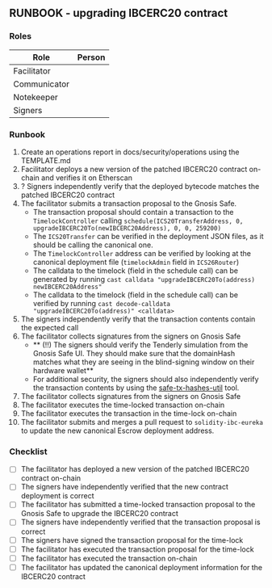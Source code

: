 ## RUNBOOK - upgrading IBCERC20 contract

### Roles

| Role         | Person |
|--------------|--------|
| Facilitator  |        |
| Communicator |        |
| Notekeeper   |        |
| Signers      |        |

### Runbook

1. Create an operations report in docs/security/operations using the TEMPLATE.md
2. Facilitator deploys a new version of the patched IBCERC20 contract on-chain and verifies it on Etherscan
3. ? Signers independently verify that the deployed bytecode matches the patched IBCERC20 contract
4. The facilitator submits a transaction proposal to the Gnosis Safe.
    - The transaction proposal should contain a transaction to the `TimelockController` calling `schedule(ICS20TransferAddress, 0, upgradeIBCERC20To(newIBCERC20Address), 0, 0, 259200)`
    - The `ICS20Transfer` can be verified in the deployment JSON files, as it should be calling the canonical one.
    - The `TimelockController` address can be verified by looking at the canonical deployment file (`timelockAdmin` field in `ICS26Router`)
    - The calldata to the timelock (field in the schedule call) can be generated by running `cast calldata "upgradeIBCERC20To(address) newIBCERC20Address"`
    - The calldata to the timelock (field in the schedule call) can be verified by running `cast decode-calldata "upgradeIBCERC20To(address)" <calldata>`
5. The signers independently verify that the transaction contents contain the expected call
6.  The facilitator collects signatures from the signers on Gnosis Safe
    - ** (!!) The signers should verify the Tenderly simulation from the Gnosis Safe UI. They should make sure that the domainHash matches what they are seeing in the blind-signing window on their hardware wallet**
    - For additional security, the signers should also independently verify the transaction contents by using the [safe-tx-hashes-util](https://github.com/pcaversaccio/safe-tx-hashes-util) tool.
7. The facilitator collects signatures from the signers on Gnosis Safe
8. The facilitator executes the time-locked transaction on-chain
9. The facilitator executes the transaction in the time-lock on-chain
10. The facilitator submits and merges a pull request to `solidity-ibc-eureka` to update the new canonical Escrow deployment address. 

### Checklist

- [ ] The facilitator has deployed a new version of the patched IBCERC20 contract on-chain
- [ ] The signers have independently verified that the new contract deployment is correct
- [ ] The facilitator has submitted a time-locked transaction proposal to the Gnosis Safe to upgrade the IBCERC20 contract
- [ ] The signers have independently verified that the transaction proposal is correct
- [ ] The signers have signed the transaction proposal for the time-lock
- [ ] The facilitator has executed the transaction proposal for the time-lock
- [ ] The facilitator has executed the transaction on-chain
- [ ] The facilitator has updated the canonical deployment information for the IBCERC20 contract